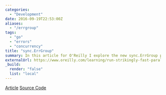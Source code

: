 ```yaml
---
categories:
  - "Development"
date: 2016-09-19T22:53:00Z
aliases:
  - "/errgroup"
tags:
  - "go"
  - "errors"
  - "concurrency"
title: "sync.ErrGroup"
summary: In this article for O'Reilly I explore the new sync.ErrGroup package.
externalUrl: https://www.oreilly.com/learning/run-strikingly-fast-parallel-file-searches-in-go-with-sync-errgroup
_build:
  render: "false"
  list: "local"
---
```


[Article](https://www.oreilly.com/learning/run-strikingly-fast-parallel-file-searches-in-go-with-sync-errgroup)
[Source Code](https://github.com/bketelsen/gogrep)
